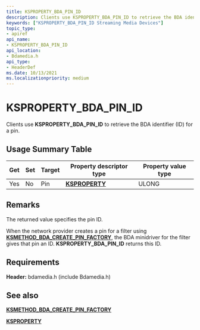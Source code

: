 ```yaml
---
title: KSPROPERTY_BDA_PIN_ID
description: Clients use KSPROPERTY_BDA_PIN_ID to retrieve the BDA identifier (ID) for a pin.
keywords: ["KSPROPERTY_BDA_PIN_ID Streaming Media Devices"]
topic_type:
- apiref
api_name:
- KSPROPERTY_BDA_PIN_ID
api_location:
- Bdamedia.h
api_type:
- HeaderDef
ms.date: 10/13/2021
ms.localizationpriority: medium
---
```


# KSPROPERTY_BDA_PIN_ID

Clients use **KSPROPERTY_BDA_PIN_ID** to retrieve the BDA identifier (ID) for a pin.

## Usage Summary Table

| Get | Set | Target | Property descriptor type | Property value type |
|--|--|--|--|--|
| Yes | No | Pin | [**KSPROPERTY**](ksproperty-structure.md) | ULONG |

## Remarks

The returned value specifies the pin ID.

When the network provider creates a pin for a filter using [**KSMETHOD_BDA_CREATE_PIN_FACTORY**](ksmethod-bda-create-pin-factory.md), the BDA minidriver for the filter gives that pin an ID. **KSPROPERTY_BDA_PIN_ID** returns this ID.

## Requirements

**Header:** bdamedia.h (include Bdamedia.h)

## See also

[**KSMETHOD_BDA_CREATE_PIN_FACTORY**](ksmethod-bda-create-pin-factory.md)

[**KSPROPERTY**](ksproperty-structure.md)
